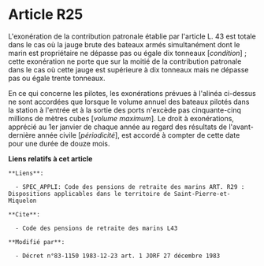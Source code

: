 # Article R25

L'exonération de la contribution patronale établie par l'article L. 43 est totale dans le cas où la jauge brute des bateaux
armés simultanément dont le marin est propriétaire ne dépasse pas ou égale dix tonneaux [*condition*] ; cette exonération ne
porte que sur la moitié de la contribution patronale dans le cas où cette jauge est supérieure à dix tonneaux mais ne dépasse
pas ou égale trente tonneaux.

En ce qui concerne les pilotes, les exonérations prévues à l'alinéa ci-dessus ne sont accordées que lorsque le volume annuel
des bateaux pilotés dans la station à l'entrée et à la sortie des ports n'excède pas cinquante-cinq millions de mètres cubes
[*volume maximum*]. Le droit à exonérations, apprécié au 1er janvier de chaque année au regard des résultats de l'avant-
dernière année civile [*périodicité*], est accordé à compter de cette date pour une durée de douze mois.

**Liens relatifs à cet article**

	**Liens**:

	  - SPEC_APPLI: Code des pensions de retraite des marins ART. R29 : Dispositions applicables dans le territoire de Saint-Pierre-et-Miquelon

	**Cite**:

	  - Code des pensions de retraite des marins L43

	**Modifié par**:

	  - Décret n°83-1150 1983-12-23 art. 1 JORF 27 décembre 1983
